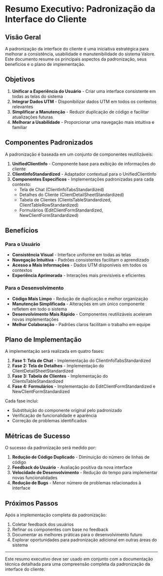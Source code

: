 # Resumo Executivo: Padronização da Interface do Cliente

## Visão Geral

A padronização da interface do cliente é uma iniciativa estratégica para melhorar a consistência, usabilidade e manutenibilidade do sistema Valore. Este documento resume os principais aspectos da padronização, seus benefícios e o plano de implementação.

## Objetivos

1. **Unificar a Experiência do Usuário** - Criar uma interface consistente em todas as telas do sistema
2. **Integrar Dados UTM** - Disponibilizar dados UTM em todos os contextos relevantes
3. **Simplificar a Manutenção** - Reduzir duplicação de código e facilitar atualizações futuras
4. **Melhorar a Usabilidade** - Proporcionar uma navegação mais intuitiva e familiar

## Componentes Padronizados

A padronização é baseada em um conjunto de componentes reutilizáveis:

1. **UnifiedClientInfo** - Componente base para exibição de informações do cliente
2. **ClientInfoStandardized** - Adaptador contextual para o UnifiedClientInfo
3. **Componentes Específicos** - Implementações padronizadas para cada contexto:
   - Tela de Chat (ClientInfoTabsStandardized)
   - Detalhes do Cliente (ClientDetailSheetStandardized)
   - Tabela de Clientes (ClientsTableStandardized, ClientTableRowStandardized)
   - Formulários (EditClientFormStandardized, NewClientFormStandardized)

## Benefícios

### Para o Usuário

- **Consistência Visual** - Interface uniforme em todas as telas
- **Navegação Intuitiva** - Padrões consistentes facilitam o aprendizado
- **Acesso a Mais Informações** - Dados UTM disponíveis em todos os contextos
- **Experiência Aprimorada** - Interações mais previsíveis e eficientes

### Para o Desenvolvimento

- **Código Mais Limpo** - Redução de duplicação e melhor organização
- **Manutenção Simplificada** - Alterações em um único componente refletem em todo o sistema
- **Desenvolvimento Mais Rápido** - Componentes reutilizáveis aceleram novas implementações
- **Melhor Colaboração** - Padrões claros facilitam o trabalho em equipe

## Plano de Implementação

A implementação será realizada em quatro fases:

1. **Fase 1: Tela de Chat** - Implementação do ClientInfoTabsStandardized
2. **Fase 2: Tela de Detalhes** - Implementação do ClientDetailSheetStandardized
3. **Fase 3: Tabela de Clientes** - Implementação do ClientsTableStandardized
4. **Fase 4: Formulários** - Implementação do EditClientFormStandardized e NewClientFormStandardized

Cada fase inclui:
- Substituição do componente original pelo padronizado
- Verificação de funcionalidade e aparência
- Correção de problemas identificados

## Métricas de Sucesso

O sucesso da padronização será medido por:

1. **Redução de Código Duplicado** - Diminuição do número de linhas de código
2. **Feedback do Usuário** - Avaliação positiva da nova interface
3. **Velocidade de Desenvolvimento** - Redução do tempo para implementar novas funcionalidades
4. **Redução de Bugs** - Menor número de problemas relacionados à interface

## Próximos Passos

Após a implementação completa da padronização:

1. Coletar feedback dos usuários
2. Refinar os componentes com base no feedback
3. Documentar as melhores práticas para o desenvolvimento futuro
4. Explorar oportunidades para padronização adicional em outras áreas do sistema

---

Este resumo executivo deve ser usado em conjunto com a documentação técnica detalhada para uma compreensão completa da padronização da interface do cliente.